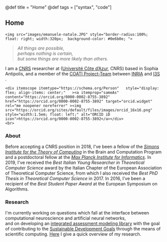 @def title = "Home"
@def tags = ["syntax", "code"]

## Home

~~~
<img src="images/emanuele-natale.JPG" style="border-radius:100%; float: right; width:320px;  background-color: #0e6b0e; ">
~~~

> *All things are possible,*  
>  *perhaps nothing is certain,*  
>  *but some things are more likely than others.*  


I am a [CNRS] researcher at ([Université
Côte d’Azur][UCA], CNRS) based in Sophia Antipolis, and a member of the [COATI
Project-Team][COATI] between [INRIA] and [I3S][I3S] .

~~~
<div itemscope itemtype="https://schema.org/Person"   style="display: flex; align-items: center;"   ><a itemprop="sameAs" content="https://orcid.org/0000-0002-8755-3892" href="https://orcid.org/0000-0002-8755-3892" target="orcid.widget" rel="me noopener noreferrer" ><img src="https://orcid.org/sites/default/files/images/orcid_16x16.png" style="width:1.5em; float: left;" alt="ORCID iD icon">https://orcid.org/0000-0002-8755-3892</a></div>
<br>
~~~

### About

Before accepting a CNRS position in 2018, I've been a fellow of the [*Simons Institute for the Theory of Computing*](https://simons.berkeley.edu/) in the Brain and Computation Program and a postdoctoral fellow at the [*Max Planck Institute for Informatics*](https://www.mpi-inf.mpg.de/departments/algorithms-complexity).
In 2019, I've received the *Best Italian Young Researcher in Theoretical Computer Science* award by the Italian Chapter of the European Association of Theoretical Computer Science, from which I also received the *Best PhD Thesis in Theoretical Computer Science* in 2017. In 2016, I've been a recipient of the *Best Student Paper Award* at the European Symposium on Algorithms.

### Research

I'm currently working on questions which fall at the interface between computational neuroscience and artificial neural networks,  
and on developing an [integrated assessment modeling library](https://github.com/natema/WorldDynamics.jl) with the goal of contributing to the [Sustainable Development Goals](https://sdg-tracker.org/) through the means of scientific computing.
[Here](/research/) I  give a quick overview of my research. 


[UCA]: http://univ-cotedazur.fr 
[COATI]: https://team.inria.fr/coati/team-members 
[I3S]: http://www.i3s.unice.fr
[CNRS]: https://www.cnrs.fr/
[INRIA]: https://www.inria.fr/en/inria-centre-universite-cote-azur
